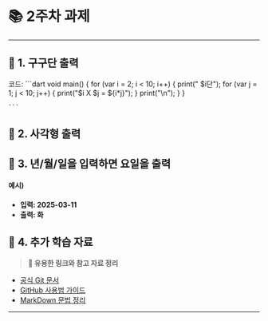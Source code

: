 # 📚 2주차 과제
---

## 📌 1. 구구단 출력

코드:
    ```dart
      void main() {
      for (var i = 2; i < 10; i++) {
      print(" $i단");
      for (var j = 1; j < 10; j++) {
        print("$i X $j = ${i*j}");
      }
        print("\n");
      }
    }

    ```



## 📌 2. 사각형 출력




## 📌 3. 년/월/일을 입력하면  요일을 출력
#### 예시) 
- **입력: 2025-03-11**
- **출력: 화**




## 📌 4. 추가 학습 자료  
> **🔗 유용한 링크와 참고 자료 정리**  

- [공식 Git 문서](https://git-scm.com/doc)  
- [GitHub 사용법 가이드](https://docs.github.com/en)  
- [MarkDown 문법 정리](https://www.markdownguide.org/)  

---
